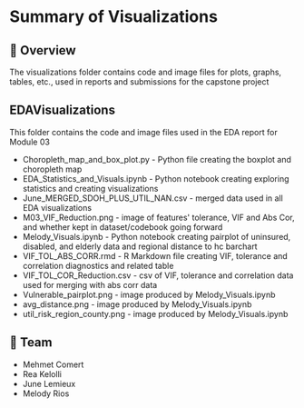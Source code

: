 # Summary of Visualizations 

## 📌 Overview

The visualizations folder contains code and image files for plots, graphs, tables, etc., used in reports and submissions for the capstone project

## EDAVisualizations
This folder contains the code and image files used in the EDA report for Module 03
* Choropleth_map_and_box_plot.py - Python file creating the boxplot and choropleth map
* EDA_Statistics_and_Visuals.ipynb - Python notebook creating exploring statistics and creating visualizations
* June_MERGED_SDOH_PLUS_UTIL_NAN.csv - merged data used in all EDA visualizations
* M03_VIF_Reduction.png - image of features' tolerance, VIF and Abs Cor, and whether kept in dataset/codebook going forward
* Melody_Visuals.ipynb - Python notebook creating pairplot of uninsured, disabled, and elderly data and regional distance to hc barchart
* VIF_TOL_ABS_CORR.rmd - R Markdown file creating VIF, tolerance and correlation diagnostics and related table
* VIF_TOL_COR_Reduction.csv - csv of VIF, tolerance and correlation data used for merging with abs corr data
* Vulnerable_pairplot.png - image produced by Melody_Visuals.ipynb
* avg_distance.png - image produced by Melody_Visuals.ipynb 
* util_risk_region_county.png - image produced by Melody_Visuals.ipynb 

## 👥 Team

* Mehmet Comert
* Rea Kelolli
* June Lemieux
* Melody Rios 
